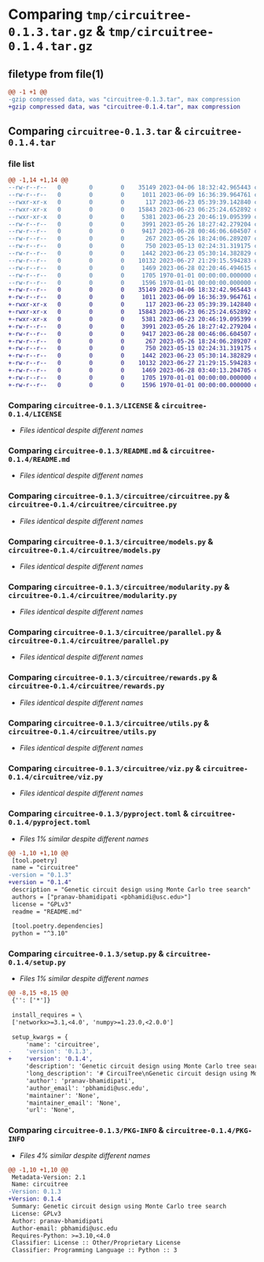 # Comparing `tmp/circuitree-0.1.3.tar.gz` & `tmp/circuitree-0.1.4.tar.gz`

## filetype from file(1)

```diff
@@ -1 +1 @@
-gzip compressed data, was "circuitree-0.1.3.tar", max compression
+gzip compressed data, was "circuitree-0.1.4.tar", max compression
```

## Comparing `circuitree-0.1.3.tar` & `circuitree-0.1.4.tar`

### file list

```diff
@@ -1,14 +1,14 @@
--rw-r--r--   0        0        0    35149 2023-04-06 18:32:42.965443 circuitree-0.1.3/LICENSE
--rw-r--r--   0        0        0     1011 2023-06-09 16:36:39.964761 circuitree-0.1.3/README.md
--rwxr-xr-x   0        0        0      117 2023-06-23 05:39:39.142840 circuitree-0.1.3/circuitree/__init__.py
--rwxr-xr-x   0        0        0    15843 2023-06-23 06:25:24.652892 circuitree-0.1.3/circuitree/circuitree.py
--rwxr-xr-x   0        0        0     5381 2023-06-23 20:46:19.095399 circuitree-0.1.3/circuitree/models.py
--rw-r--r--   0        0        0     3991 2023-05-26 18:27:42.279204 circuitree-0.1.3/circuitree/modularity.py
--rw-r--r--   0        0        0     9417 2023-06-28 00:46:06.604507 circuitree-0.1.3/circuitree/parallel.py
--rw-r--r--   0        0        0      267 2023-05-26 18:24:06.289207 circuitree-0.1.3/circuitree/regret.py
--rw-r--r--   0        0        0      750 2023-05-13 02:24:31.319175 circuitree-0.1.3/circuitree/rewards.py
--rw-r--r--   0        0        0     1442 2023-06-23 05:30:14.382829 circuitree-0.1.3/circuitree/utils.py
--rw-r--r--   0        0        0    10132 2023-06-27 21:29:15.594283 circuitree-0.1.3/circuitree/viz.py
--rw-r--r--   0        0        0     1469 2023-06-28 02:20:46.494615 circuitree-0.1.3/pyproject.toml
--rw-r--r--   0        0        0     1705 1970-01-01 00:00:00.000000 circuitree-0.1.3/setup.py
--rw-r--r--   0        0        0     1596 1970-01-01 00:00:00.000000 circuitree-0.1.3/PKG-INFO
+-rw-r--r--   0        0        0    35149 2023-04-06 18:32:42.965443 circuitree-0.1.4/LICENSE
+-rw-r--r--   0        0        0     1011 2023-06-09 16:36:39.964761 circuitree-0.1.4/README.md
+-rwxr-xr-x   0        0        0      117 2023-06-23 05:39:39.142840 circuitree-0.1.4/circuitree/__init__.py
+-rwxr-xr-x   0        0        0    15843 2023-06-23 06:25:24.652892 circuitree-0.1.4/circuitree/circuitree.py
+-rwxr-xr-x   0        0        0     5381 2023-06-23 20:46:19.095399 circuitree-0.1.4/circuitree/models.py
+-rw-r--r--   0        0        0     3991 2023-05-26 18:27:42.279204 circuitree-0.1.4/circuitree/modularity.py
+-rw-r--r--   0        0        0     9417 2023-06-28 00:46:06.604507 circuitree-0.1.4/circuitree/parallel.py
+-rw-r--r--   0        0        0      267 2023-05-26 18:24:06.289207 circuitree-0.1.4/circuitree/regret.py
+-rw-r--r--   0        0        0      750 2023-05-13 02:24:31.319175 circuitree-0.1.4/circuitree/rewards.py
+-rw-r--r--   0        0        0     1442 2023-06-23 05:30:14.382829 circuitree-0.1.4/circuitree/utils.py
+-rw-r--r--   0        0        0    10132 2023-06-27 21:29:15.594283 circuitree-0.1.4/circuitree/viz.py
+-rw-r--r--   0        0        0     1469 2023-06-28 03:40:13.204705 circuitree-0.1.4/pyproject.toml
+-rw-r--r--   0        0        0     1705 1970-01-01 00:00:00.000000 circuitree-0.1.4/setup.py
+-rw-r--r--   0        0        0     1596 1970-01-01 00:00:00.000000 circuitree-0.1.4/PKG-INFO
```

### Comparing `circuitree-0.1.3/LICENSE` & `circuitree-0.1.4/LICENSE`

 * *Files identical despite different names*

### Comparing `circuitree-0.1.3/README.md` & `circuitree-0.1.4/README.md`

 * *Files identical despite different names*

### Comparing `circuitree-0.1.3/circuitree/circuitree.py` & `circuitree-0.1.4/circuitree/circuitree.py`

 * *Files identical despite different names*

### Comparing `circuitree-0.1.3/circuitree/models.py` & `circuitree-0.1.4/circuitree/models.py`

 * *Files identical despite different names*

### Comparing `circuitree-0.1.3/circuitree/modularity.py` & `circuitree-0.1.4/circuitree/modularity.py`

 * *Files identical despite different names*

### Comparing `circuitree-0.1.3/circuitree/parallel.py` & `circuitree-0.1.4/circuitree/parallel.py`

 * *Files identical despite different names*

### Comparing `circuitree-0.1.3/circuitree/rewards.py` & `circuitree-0.1.4/circuitree/rewards.py`

 * *Files identical despite different names*

### Comparing `circuitree-0.1.3/circuitree/utils.py` & `circuitree-0.1.4/circuitree/utils.py`

 * *Files identical despite different names*

### Comparing `circuitree-0.1.3/circuitree/viz.py` & `circuitree-0.1.4/circuitree/viz.py`

 * *Files identical despite different names*

### Comparing `circuitree-0.1.3/pyproject.toml` & `circuitree-0.1.4/pyproject.toml`

 * *Files 1% similar despite different names*

```diff
@@ -1,10 +1,10 @@
 [tool.poetry]
 name = "circuitree"
-version = "0.1.3"
+version = "0.1.4"
 description = "Genetic circuit design using Monte Carlo tree search"
 authors = ["pranav-bhamidipati <pbhamidi@usc.edu>"]
 license = "GPLv3"
 readme = "README.md"
 
 [tool.poetry.dependencies]
 python = "^3.10"
```

### Comparing `circuitree-0.1.3/setup.py` & `circuitree-0.1.4/setup.py`

 * *Files 1% similar despite different names*

```diff
@@ -8,15 +8,15 @@
 {'': ['*']}
 
 install_requires = \
 ['networkx>=3.1,<4.0', 'numpy>=1.23.0,<2.0.0']
 
 setup_kwargs = {
     'name': 'circuitree',
-    'version': '0.1.3',
+    'version': '0.1.4',
     'description': 'Genetic circuit design using Monte Carlo tree search',
     'long_description': '# CircuiTree\nGenetic circuit design using Monte Carlo tree search\n\n## Installation\n\n### From a package repository\nTo install using `pip`:\n\n```pip install circuitree```\n\n### From the GitHub repository\n\nTo install and use `circuitree` from the GitHub source code, first clone the repo into a directory.\n\n```git clone https://github.com/pranav-bhamidipati/circuitree.git[ dir_name]```\n\nThen, you can build the environment using the command-line tool `poetry`. Instructions for installation can be [found here](https://python-poetry.org/). \n\nFrom the main project directory, run `poetry install` to install a virtual environment with `circuitree` installed. The easiest way to use this environment is to run it interactively with `poetry shell`. Alternatively, you can run a command in the virtual environment with `poetry run <command>`. For instance, to launch a Jupyter notebook with `circuitree` pre-loaded, run `poetry run jupyter notebook`. \n\n## Usage\n\nSee the [quick-start demo](examples/quick_start.ipynb).\n',
     'author': 'pranav-bhamidipati',
     'author_email': 'pbhamidi@usc.edu',
     'maintainer': 'None',
     'maintainer_email': 'None',
     'url': 'None',
```

### Comparing `circuitree-0.1.3/PKG-INFO` & `circuitree-0.1.4/PKG-INFO`

 * *Files 4% similar despite different names*

```diff
@@ -1,10 +1,10 @@
 Metadata-Version: 2.1
 Name: circuitree
-Version: 0.1.3
+Version: 0.1.4
 Summary: Genetic circuit design using Monte Carlo tree search
 License: GPLv3
 Author: pranav-bhamidipati
 Author-email: pbhamidi@usc.edu
 Requires-Python: >=3.10,<4.0
 Classifier: License :: Other/Proprietary License
 Classifier: Programming Language :: Python :: 3
```

